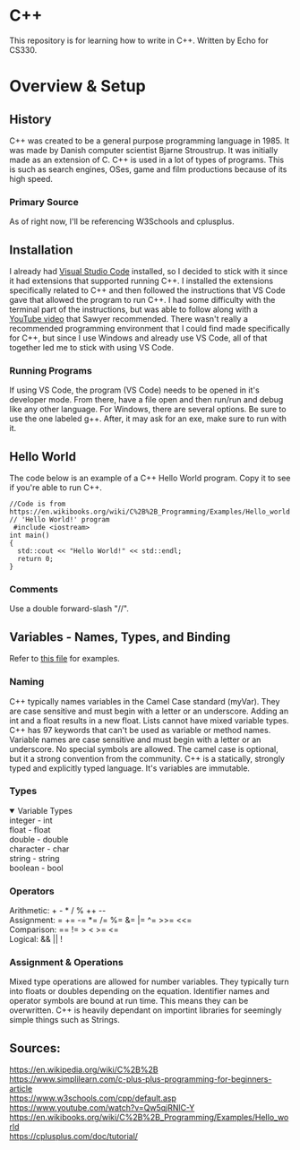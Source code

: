 # C++
This repository is for learning how to write in C++.
Written by Echo for CS330.

# Overview & Setup

## History
C++ was created to be a general purpose programming language in 1985. It was made by Danish computer scientist Bjarne Stroustrup. It was initially made as an extension of C. C++ is used in a lot of types of programs. This is such as search engines, OSes, game and film productions because of its high speed.

### Primary Source
As of right now, I'll be referencing W3Schools and cplusplus.

## Installation
I already had [Visual Studio Code](https://code.visualstudio.com/download) installed, so I decided to stick with it since it had extensions that supported running C++. I installed the extensions specifically related to C++ and then followed the instructions that VS Code gave that allowed the program to run C++. I had some difficulty with the terminal part of the instructions, but was able to follow along with a [YouTube video](https://www.youtube.com/watch?v=Qw5qjRNlC-Y) that Sawyer recommended.	There wasn't really a recommended programming environment that I could find made specifically for C++, but since I use Windows and already use VS Code, all of that together led me to stick with using VS Code.

### Running Programs
If using VS Code, the program (VS Code) needs to be opened in it's developer mode. From there, have a file open and then run/run and debug like any other language. For Windows, there are several options. Be sure to use the one labeled g++. After, it may ask for an exe, make sure to run with it.

## Hello World
The code below is an example of a C++ Hello World program. Copy it to see if you're able to run C++.

```
//Code is from https://en.wikibooks.org/wiki/C%2B%2B_Programming/Examples/Hello_world
// 'Hello World!' program 
 #include <iostream> 
int main()
{
  std::cout << "Hello World!" << std::endl;
  return 0;
}
```
### Comments
Use a double forward-slash "//".

## Variables - Names, Types, and Binding
Refer to [this file](https://github.com/WaywardEcho/CS330/blob/0080947f91d43ce01d3f9c2907334d1cd06611eb/PLP2-Variables.cpp) for examples.

### Naming
C++ typically names variables in the Camel Case standard (myVar). They are case sensitive and must begin with a letter or an underscore. Adding an int and a float results in a new float. Lists cannot have mixed variable types. C++ has 97 keywords that can't be used as variable or method names. Variable names are case sensitive and must begin with a letter or an underscore. No special symbols are allowed. The camel case is optional, but it a strong convention from the community. C++ is a statically, strongly typed and explicitly typed language. It's variables are immutable.

### Types
<details open>
<summary>Variable Types</summary>
integer - int <br/>
float - float <br/>
double - double <br/>
character - char <br/>
string - string <br/>
boolean - bool <br/>
</details>

### Operators
Arithmetic: + - * / % ++ -- <br/>
Assignment: = += -= *= /= %= &= |= ^= >>= <<= <br/>
Comparison: == != > < >= <= <br/>
Logical: && || ! <br/>

### Assignment & Operations
Mixed type operations are allowed for number variables. They typically turn into floats or doubles depending on the equation. Identifier names and operator symbols are bound at run time. This means they can be overwritten. C++ is heavily dependant on importint libraries for seemingly simple things such as Strings.

## Sources:
https://en.wikipedia.org/wiki/C%2B%2B <br/>
https://www.simplilearn.com/c-plus-plus-programming-for-beginners-article <br/>
https://www.w3schools.com/cpp/default.asp <br/>
https://www.youtube.com/watch?v=Qw5qjRNlC-Y <br/>
https://en.wikibooks.org/wiki/C%2B%2B_Programming/Examples/Hello_world <br />
https://cplusplus.com/doc/tutorial/
